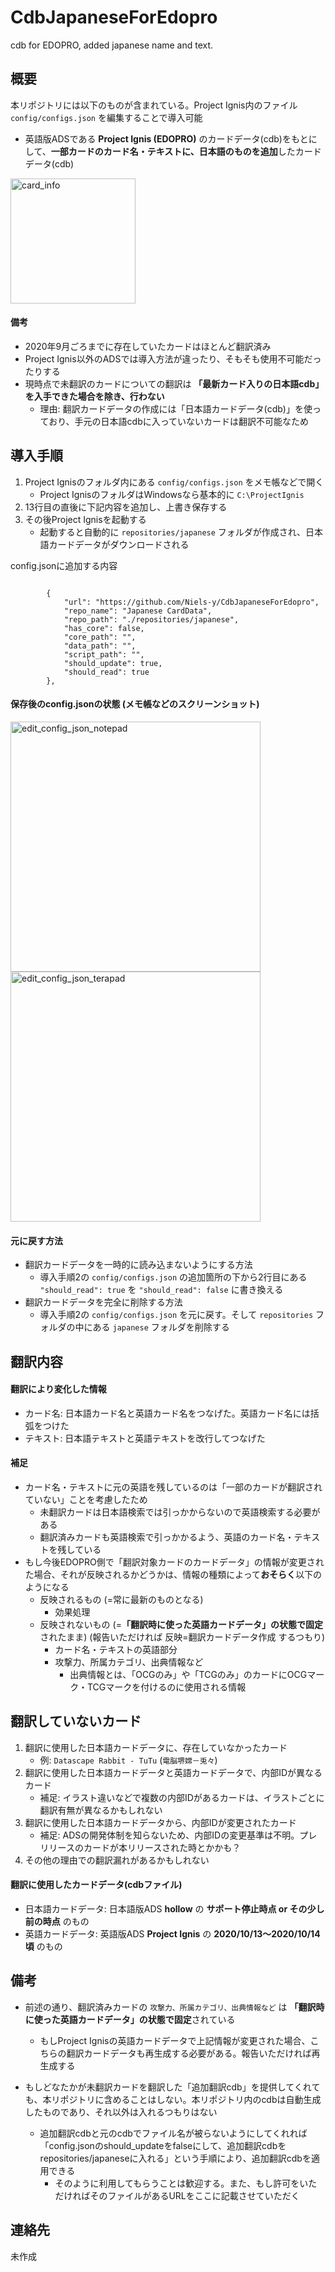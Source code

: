 # CdbJapaneseForEdopro
cdb for EDOPRO, added japanese name and text.

## 概要

本リポジトリには以下のものが含まれている。Project Ignis内のファイル `config/configs.json` を編集することで導入可能
* 英語版ADSである **Project Ignis (EDOPRO)** のカードデータ(cdb)をもとにして、**一部カードのカード名・テキストに、日本語のものを追加**したカードデータ(cdb)

<img width="200" alt="card_info" src="https://user-images.githubusercontent.com/72937182/96171236-96b9c980-0f5f-11eb-83c9-be3556683497.png">

#### 備考

* 2020年9月ごろまでに存在していたカードはほとんど翻訳済み
* Project Ignis以外のADSでは導入方法が違ったり、そもそも使用不可能だったりする
* 現時点で未翻訳のカードについての翻訳は **「最新カード入りの日本語cdb」を入手できた場合を除き、行わない** 
    * 理由: 翻訳カードデータの作成には「日本語カードデータ(cdb)」を使っており、手元の日本語cdbに入っていないカードは翻訳不可能なため

## 導入手順

1. Project Ignisのフォルダ内にある `config/configs.json` をメモ帳などで開く
    * Project IgnisのフォルダはWindowsなら基本的に `C:\ProjectIgnis`
1. 13行目の直後に下記内容を追加し、上書き保存する
1. その後Project Ignisを起動する
    * 起動すると自動的に `repositories/japanese` フォルダが作成され、日本語カードデータがダウンロードされる

config.jsonに追加する内容
```

		{
			"url": "https://github.com/Niels-y/CdbJapaneseForEdopro",
			"repo_name": "Japanese CardData",
			"repo_path": "./repositories/japanese",
			"has_core": false,
			"core_path": "",
			"data_path": "",
			"script_path": "",
			"should_update": true,
			"should_read": true
		},
```

#### 保存後のconfig.jsonの状態 (メモ帳などのスクリーンショット)

<img width="400" alt="edit_config_json_notepad" src="https://user-images.githubusercontent.com/72937182/96163562-01193c80-0f55-11eb-8f52-9394dadfd563.png"> <img width="400" alt="edit_config_json_terapad" src="https://user-images.githubusercontent.com/72937182/96163571-04142d00-0f55-11eb-8e54-49788f00a00c.png">

#### 元に戻す方法

* 翻訳カードデータを一時的に読み込まないようにする方法
    * 導入手順2の `config/configs.json` の追加箇所の下から2行目にある `"should_read": true` を `"should_read": false` に書き換える
* 翻訳カードデータを完全に削除する方法
    * 導入手順2の `config/configs.json` を元に戻す。そして `repositories` フォルダの中にある `japanese` フォルダを削除する

## 翻訳内容

#### 翻訳により変化した情報
* カード名: 日本語カード名と英語カード名をつなげた。英語カード名には括弧をつけた
* テキスト: 日本語テキストと英語テキストを改行してつなげた

#### 補足
* カード名・テキストに元の英語を残しているのは「一部のカードが翻訳されていない」ことを考慮したため
    * 未翻訳カードは日本語検索では引っかからないので英語検索する必要がある
    * 翻訳済みカードも英語検索で引っかかるよう、英語のカード名・テキストを残している
* もし今後EDOPRO側で「翻訳対象カードのカードデータ」の情報が変更された場合、それが反映されるかどうかは、情報の種類によって**おそらく**以下のようになる
    * 反映されるもの (=常に最新のものとなる)
        * 効果処理
    * 反映されないもの (=**「翻訳時に使った英語カードデータ」の状態で固定**されたまま) (報告いただければ 反映=翻訳カードデータ作成 するつもり)
        * カード名・テキストの英語部分
        * 攻撃力、所属カテゴリ、出典情報など
            * 出典情報とは、「OCGのみ」や「TCGのみ」のカードにOCGマーク・TCGマークを付けるのに使用される情報
 
## 翻訳していないカード

1. 翻訳に使用した日本語カードデータに、存在していなかったカード
    * 例: `Datascape Rabbit - TuTu` (`電脳堺嫦－兎々`)
1. 翻訳に使用した日本語カードデータと英語カードデータで、内部IDが異なるカード
    * 補足: イラスト違いなどで複数の内部IDがあるカードは、イラストごとに翻訳有無が異なるかもしれない
1. 翻訳に使用した日本語カードデータから、内部IDが変更されたカード
    * 補足: ADSの開発体制を知らないため、内部IDの変更基準は不明。プレリリースのカードが本リリースされた時とかかも？
1. その他の理由での翻訳漏れがあるかもしれない

#### 翻訳に使用したカードデータ(cdbファイル)
* 日本語カードデータ: 日本語版ADS **hollow** の **サポート停止時点 or その少し前の時点** のもの
* 英語カードデータ: 英語版ADS **Project Ignis** の **2020/10/13～2020/10/14 頃** のもの

## 備考

* 前述の通り、翻訳済みカードの `攻撃力、所属カテゴリ、出典情報など` は **「翻訳時に使った英語カードデータ」の状態で固定**されている
    * もしProject Ignisの英語カードデータで上記情報が変更された場合、こちらの翻訳カードデータも再生成する必要がある。報告いただければ再生成する

* もしどなたかが未翻訳カードを翻訳した「追加翻訳cdb」を提供してくれても、本リポジトリに含めることはしない。本リポジトリ内のcdbは自動生成したものであり、それ以外は入れるつもりはない
    * 追加翻訳cdbと元のcdbでファイル名が被らないようにしてくれれば「config.jsonのshould_updateをfalseにして、追加翻訳cdbをrepositories/japaneseに入れる」という手順により、追加翻訳cdbを適用できる
        * そのように利用してもらうことは歓迎する。また、もし許可をいただければそのファイルがあるURLをここに記載させていただく

## 連絡先

未作成
